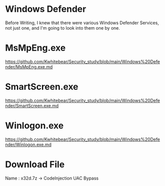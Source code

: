 # Windows Defender

Before Writing, I knew that there were various Windows Defender Services, not just one, and I'm going to look into them one by one.


# MsMpEng.exe

https://github.com/Kwhitebear/Security_study/blob/main/Windows%20Defender/MsMpEng.exe.md

# SmartScreen.exe

https://github.com/Kwhitebear/Security_study/blob/main/Windows%20Defender/SmartScreen.exe.md

# Winlogon.exe

https://github.com/Kwhitebear/Security_study/blob/main/Windows%20Defender/Winlogon.exe.md


# Download File 

Name : x32d.7z -> CodeInjection UAC Bypass
